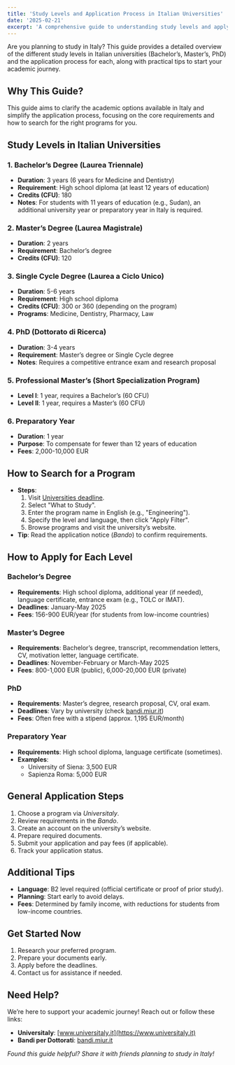 ```yaml
---
title: 'Study Levels and Application Process in Italian Universities'
date: '2025-02-21'
excerpt: 'A comprehensive guide to understanding study levels and applying to Italian universities'
---
```


Are you planning to study in Italy? This guide provides a detailed overview of the different study levels in Italian universities (Bachelor’s, Master’s, PhD) and the application process for each, along with practical tips to start your academic journey.

## Why This Guide?

This guide aims to clarify the academic options available in Italy and simplify the application process, focusing on the core requirements and how to search for the right programs for you.

## Study Levels in Italian Universities

### 1. Bachelor’s Degree (Laurea Triennale)
- **Duration**: 3 years (6 years for Medicine and Dentistry)  
- **Requirement**: High school diploma (at least 12 years of education)  
- **Credits (CFU)**: 180  
- **Notes**: For students with 11 years of education (e.g., Sudan), an additional university year or preparatory year in Italy is required.

### 2. Master’s Degree (Laurea Magistrale)
- **Duration**: 2 years  
- **Requirement**: Bachelor’s degree  
- **Credits (CFU)**: 120  

### 3. Single Cycle Degree (Laurea a Ciclo Unico)
- **Duration**: 5-6 years  
- **Requirement**: High school diploma  
- **Credits (CFU)**: 300 or 360 (depending on the program)  
- **Programs**: Medicine, Dentistry, Pharmacy, Law  

### 4. PhD (Dottorato di Ricerca)
- **Duration**: 3-4 years  
- **Requirement**: Master’s degree or Single Cycle degree  
- **Notes**: Requires a competitive entrance exam and research proposal  

### 5. Professional Master’s (Short Specialization Program)
- **Level I**: 1 year, requires a Bachelor’s (60 CFU)  
- **Level II**: 1 year, requires a Master’s (60 CFU)  

### 6. Preparatory Year
- **Duration**: 1 year  
- **Purpose**: To compensate for fewer than 12 years of education  
- **Fees**: 2,000-10,000 EUR  

## How to Search for a Program

- **Steps**:  
  1. Visit [Universities deadline](https://STUDENTITALY.it/en/universities).  
  2. Select "What to Study".  
  3. Enter the program name in English (e.g., "Engineering").  
  4. Specify the level and language, then click "Apply Filter".  
  5. Browse programs and visit the university’s website.  
- **Tip**: Read the application notice (*Bando*) to confirm requirements.

## How to Apply for Each Level

### Bachelor’s Degree
- **Requirements**: High school diploma, additional year (if needed), language certificate, entrance exam (e.g., TOLC or IMAT).  
- **Deadlines**: January-May 2025  
- **Fees**: 156-900 EUR/year (for students from low-income countries)  

### Master’s Degree
- **Requirements**: Bachelor’s degree, transcript, recommendation letters, CV, motivation letter, language certificate.  
- **Deadlines**: November-February or March-May 2025  
- **Fees**: 800-1,000 EUR (public), 6,000-20,000 EUR (private)  

### PhD
- **Requirements**: Master’s degree, research proposal, CV, oral exam.  
- **Deadlines**: Vary by university (check [bandi.miur.it](https://bandi.miur.it))  
- **Fees**: Often free with a stipend (approx. 1,195 EUR/month)  

### Preparatory Year
- **Requirements**: High school diploma, language certificate (sometimes).  
- **Examples**:  
  - University of Siena: 3,500 EUR  
  - Sapienza Roma: 5,000 EUR  

## General Application Steps

1. Choose a program via *Universitaly*.  
2. Review requirements in the *Bando*.  
3. Create an account on the university’s website.  
4. Prepare required documents.  
5. Submit your application and pay fees (if applicable).  
6. Track your application status.

## Additional Tips

- **Language**: B2 level required (official certificate or proof of prior study).  
- **Planning**: Start early to avoid delays.  
- **Fees**: Determined by family income, with reductions for students from low-income countries.

## Get Started Now

1. Research your preferred program.  
2. Prepare your documents early.  
3. Apply before the deadlines.  
4. Contact us for assistance if needed.

## Need Help?

We’re here to support your academic journey! Reach out or follow these links:  
- **Universitaly**: [www.universitaly.it](https://www.universitaly.it)  
- **Bandi per Dottorati**: [bandi.miur.it](https://bandi.miur.it)  

_Found this guide helpful? Share it with friends planning to study in Italy!_